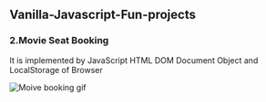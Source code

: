 ## Vanilla-Javascript-Fun-projects

### 2.Movie Seat Booking
 
 It is implemented by JavaScript HTML DOM Document Object and LocalStorage of Browser 
 
 ![Moive booking gif](https://user-images.githubusercontent.com/52570524/91654356-96f02980-eac5-11ea-9529-10d9c230f311.gif)

 
 
